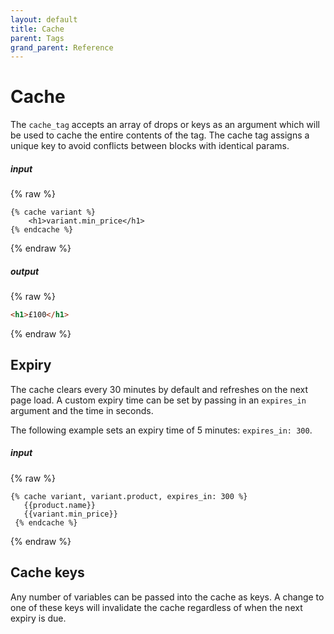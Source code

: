 ```yaml
---
layout: default
title: Cache
parent: Tags
grand_parent: Reference
---
```


# Cache

The `cache_tag` accepts an array of drops or keys as an argument which will be used to cache the entire contents of the tag. The cache tag assigns a unique key to avoid conflicts between blocks with identical params.

##### input
{% raw %}
```liquid
{% cache variant %}
    <h1>variant.min_price</h1>
{% endcache %}
```
{% endraw %}

##### output
{% raw %}
```html
<h1>£100</h1>
```
{% endraw %}

## Expiry

The cache clears every 30 minutes by default and refreshes on the next page load.
A custom expiry time can be set by passing in an `expires_in` argument and the time in seconds. 

The following example sets an expiry time of 5 minutes: `expires_in: 300`.

##### input
{% raw %}
```liquid
{% cache variant, variant.product, expires_in: 300 %}
   {{product.name}}
   {{variant.min_price}}
 {% endcache %}
```
{% endraw %}

## Cache keys
Any number of variables can be passed into the cache as keys. A change to one of these keys will invalidate the cache regardless of when the next expiry is due.